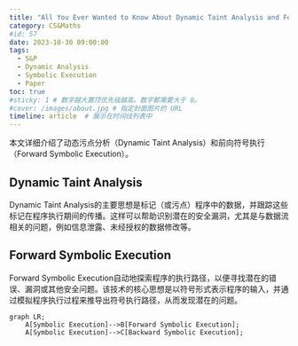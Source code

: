 ```yaml
---
title: "All You Ever Wanted to Know About Dynamic Taint Analysis and Forward Symbolic Execution 阅读"
category: CS&Maths
#id: 57
date: 2023-10-30 09:00:00
tags: 
  - S&P
  - Dynamic Analysis
  - Symbolic Execution
  - Paper
toc: true
#sticky: 1 # 数字越大置顶优先级越高。数字都需要大于 0。
#cover: /images/about.jpg # 指定封面图片的 URL
timeline: article  # 展示在时间线列表中
---
```


本文详细介绍了动态污点分析（Dynamic Taint Analysis）和前向符号执行（Forward Symbolic Execution）。
<!--more-->

## Dynamic Taint Analysis
Dynamic Taint Analysis的主要思想是标记（或污点）程序中的数据，并跟踪这些标记在程序执行期间的传播。这样可以帮助识别潜在的安全漏洞，尤其是与数据流相关的问题，例如信息泄露、未经授权的数据修改等。

## Forward Symbolic Execution

Forward Symbolic Execution自动地探索程序的执行路径，以便寻找潜在的错误、漏洞或其他安全问题。该技术的核心思想是以符号形式表示程序的输入，并通过模拟程序执行过程来推导出符号执行路径，从而发现潜在的问题。
```mermaid
graph LR;
    A[Symbolic Execution]-->B[Forward Symbolic Execution];
    A[Symbolic Execution]-->C[Backward Symbolic Execution];
```
